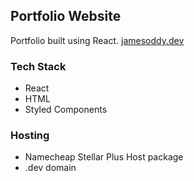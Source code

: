 ## Portfolio Website

Portfolio built using React. 
[jamesoddy.dev](www.jamesoddy.dev)

### Tech Stack

- React
- HTML
- Styled Components

### Hosting

- Namecheap Stellar Plus Host package
- .dev domain
